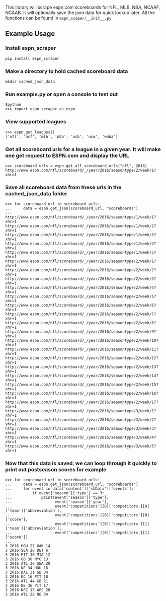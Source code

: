 This library will scrape espn.com scoreboards for NFL, MLB, NBA, NCAAF, NCAAB.  It will optionally save the json data for quick lookup later.  All the functions can be found in `espn_scaper/__init__.py`

## Example Usage

### Install espn_scraper
`pip install espn_scraper`

### Make a directory to hold cached scoreboard data
`mkdir cached_json_data`

### Run example.py or open a console to test out
```
$python
>>> import espn_scraper as espn
```

### View supported leagues
```
>>> espn.get_leagues()
['nfl', 'ncf', 'mlb', 'nba', 'ncb', 'ncw', 'wnba']
```

### Get all scoreboard urls for a league in a given year. It will make one get request to ESPN.com and display the URL
```
>>> scoreboard_urls = espn.get_all_scoreboard_urls("nfl", 2016)
http://www.espn.com/nfl/scoreboard/_/year/2016/seasontype/2/week/1?xhr=1
```

### Save all scoreboard data from these urls in the cached_json_data folder
```
>>> for scoreboard_url in scoreboard_urls:
...     data = espn.get_json(scoreboard_url, "scoreboards")
... 
http://www.espn.com/nfl/scoreboard/_/year/2016/seasontype/1/week/1?xhr=1
http://www.espn.com/nfl/scoreboard/_/year/2016/seasontype/1/week/2?xhr=1
http://www.espn.com/nfl/scoreboard/_/year/2016/seasontype/1/week/3?xhr=1
http://www.espn.com/nfl/scoreboard/_/year/2016/seasontype/1/week/4?xhr=1
http://www.espn.com/nfl/scoreboard/_/year/2016/seasontype/1/week/5?xhr=1
http://www.espn.com/nfl/scoreboard/_/year/2016/seasontype/2/week/1?xhr=1
http://www.espn.com/nfl/scoreboard/_/year/2016/seasontype/2/week/2?xhr=1
http://www.espn.com/nfl/scoreboard/_/year/2016/seasontype/2/week/3?xhr=1
http://www.espn.com/nfl/scoreboard/_/year/2016/seasontype/2/week/4?xhr=1
http://www.espn.com/nfl/scoreboard/_/year/2016/seasontype/2/week/5?xhr=1
http://www.espn.com/nfl/scoreboard/_/year/2016/seasontype/2/week/6?xhr=1
http://www.espn.com/nfl/scoreboard/_/year/2016/seasontype/2/week/7?xhr=1
http://www.espn.com/nfl/scoreboard/_/year/2016/seasontype/2/week/8?xhr=1
http://www.espn.com/nfl/scoreboard/_/year/2016/seasontype/2/week/9?xhr=1
http://www.espn.com/nfl/scoreboard/_/year/2016/seasontype/2/week/10?xhr=1
http://www.espn.com/nfl/scoreboard/_/year/2016/seasontype/2/week/11?xhr=1
http://www.espn.com/nfl/scoreboard/_/year/2016/seasontype/2/week/12?xhr=1
http://www.espn.com/nfl/scoreboard/_/year/2016/seasontype/2/week/13?xhr=1
http://www.espn.com/nfl/scoreboard/_/year/2016/seasontype/2/week/14?xhr=1
http://www.espn.com/nfl/scoreboard/_/year/2016/seasontype/2/week/15?xhr=1
http://www.espn.com/nfl/scoreboard/_/year/2016/seasontype/2/week/16?xhr=1
http://www.espn.com/nfl/scoreboard/_/year/2016/seasontype/2/week/17?xhr=1
http://www.espn.com/nfl/scoreboard/_/year/2016/seasontype/3/week/1?xhr=1
http://www.espn.com/nfl/scoreboard/_/year/2016/seasontype/3/week/2?xhr=1
http://www.espn.com/nfl/scoreboard/_/year/2016/seasontype/3/week/3?xhr=1
http://www.espn.com/nfl/scoreboard/_/year/2016/seasontype/3/week/4?xhr=1
http://www.espn.com/nfl/scoreboard/_/year/2016/seasontype/3/week/5?xhr=1
```

### Now that this data is saved, we can loop through it quickly to print out postseason scores for example
```
>>> for scoreboard_url in scoreboard_urls:
...     data = espn.get_json(scoreboard_url, "scoreboards")
...     for event in data['content']['sbData']['events']:
...         if event['season']['type'] == 3:
...             print(event['season']['type'],
...                   event['season']['year'],
...                   event['competitions'][0]['competitors'][0]['team']['abbreviation'],
...                   event['competitions'][0]['competitors'][0]['score'],
...                   event['competitions'][0]['competitors'][1]['team']['abbreviation'],
...                   event['competitions'][0]['competitors'][1]['score'])
... 
3 2016 HOU 27 OAK 14
3 2016 SEA 26 DET 6
3 2016 PIT 30 MIA 12
3 2016 GB 38 NYG 13
3 2016 ATL 36 SEA 20
3 2016 NE 34 HOU 16
3 2016 DAL 31 GB 34
3 2016 KC 16 PIT 18
3 2016 ATL 44 GB 21
3 2016 NE 36 PIT 17
3 2016 NFC 13 AFC 20
3 2016 ATL 28 NE 34
```
